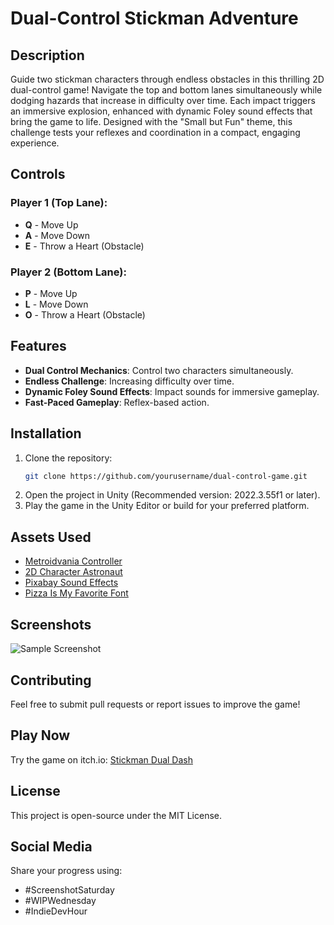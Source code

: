 # Dual-Control Stickman Adventure

## Description
Guide two stickman characters through endless obstacles in this thrilling 2D dual-control game! Navigate the top and bottom lanes simultaneously while dodging hazards that increase in difficulty over time. Each impact triggers an immersive explosion, enhanced with dynamic Foley sound effects that bring the game to life. Designed with the "Small but Fun" theme, this challenge tests your reflexes and coordination in a compact, engaging experience.

## Controls
### Player 1 (Top Lane):
- **Q** - Move Up
- **A** - Move Down
- **E** - Throw a Heart (Obstacle)

### Player 2 (Bottom Lane):
- **P** - Move Up
- **L** - Move Down
- **O** - Throw a Heart (Obstacle)

## Features
- **Dual Control Mechanics**: Control two characters simultaneously.
- **Endless Challenge**: Increasing difficulty over time.
- **Dynamic Foley Sound Effects**: Impact sounds for immersive gameplay.
- **Fast-Paced Gameplay**: Reflex-based action.

## Installation
1. Clone the repository:
   ```sh
   git clone https://github.com/yourusername/dual-control-game.git
   ```
2. Open the project in Unity (Recommended version: 2022.3.55f1 or later).
3. Play the game in the Unity Editor or build for your preferred platform.

## Assets Used
- [Metroidvania Controller](https://assetstore.unity.com/packages/2d/characters/metroidvania-controller-1667)
- [2D Character Astronaut](https://assetstore.unity.com/packages/2d/characters/2d-character-astronaut-18265)
- [Pixabay Sound Effects](https://pixabay.com/sound-effects/)
- [Pizza Is My Favorite Font](https://www.1001fonts.com/pizza-is-my-favorite-font.html)

## Screenshots
![Sample Screenshot](path/to/sample-screenshot.png)

## Contributing
Feel free to submit pull requests or report issues to improve the game!

## Play Now
Try the game on itch.io: [Stickman Dual Dash](https://rainbow-flamingo.itch.io/stickman-dual-dash)

## License
This project is open-source under the MIT License.

## Social Media
Share your progress using:
- #ScreenshotSaturday
- #WIPWednesday
- #IndieDevHour
